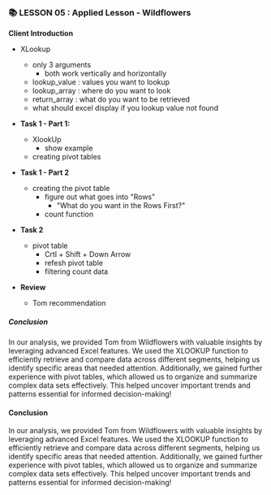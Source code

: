 

### 📚 LESSON 05 : Applied Lesson - Wildflowers




**Client Introduction**

- XLookup
    - only 3 arguments
        - both work vertically and horizontally
    - lookup_value : values you want to lookup
    - lookup_array : where do you want to look
    - return_array : what do you want to be retrieved
    - what should excel display if you lookup value not found 


- **Task 1 - Part 1:**
    - XlookUp
        - show example 
    - creating pivot tables 

- **Task 1 - Part 2**
    - creating the pivot table
        - figure out what goes into "Rows"
            - "What do you want in the Rows First?"
        - count function 

- **Task 2** 
    - pivot table
        - Crtl + Shift + Down Arrow
        - refesh pivot table
        - filtering count data


- **Review** 
    - Tom recommendation 



##### Conclusion 

In our analysis, we provided Tom from Wildflowers with valuable insights by leveraging advanced Excel features. We used the XLOOKUP function to efficiently retrieve and compare data across different segments, helping us identify specific areas that needed attention. Additionally, we gained further experience with pivot tables, which allowed us to organize and summarize complex data sets effectively. This helped uncover important trends and patterns essential for informed decision-making!
    

























#### Conclusion 


In our analysis, we provided Tom from Wildflowers with valuable insights by leveraging advanced Excel features. We used the XLOOKUP function to efficiently retrieve and compare data across different segments, helping us identify specific areas that needed attention. Additionally, we gained further experience with pivot tables, which allowed us to organize and summarize complex data sets effectively. This helped uncover important trends and patterns essential for informed decision-making!